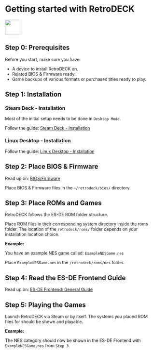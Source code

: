 # Getting started with RetroDECK

<img src="../../wiki_icons/pixelitos/retrodeck.png" width="50">

## Step 0: Prerequisites

Before you start, make sure you have:

- A device to install RetroDECK on.
- Related BIOS & Firmware ready.
- Game backups of various formats or purchased titles ready to play.

## Step 1: Installation

### Steam Deck - Installation

Most of the initial setup needs to be done in `Desktop Mode`.

Follow the guide: [Steam Deck - Installation](../wiki_devices/steamdeck/steamdeck-start.md)

### Linux Desktop - Installation

Follow the guide: [Linux Desktop - Installation](../wiki_devices/linux_desktop/linux-install.md)

## Step 2: Place BIOS & Firmware

Read up on: [BIOS/Firmware](../wiki_management/bios-firmware.md)

Place BIOS & Firmware files in the `~/retrodeck/bios/` directory.

## Step 3: Place ROMs and Games

RetroDECK follows the ES-DE ROM folder structure.

Place ROM files in their corresponding system directory inside the roms folder. The location of the `retrodeck/roms/` folder depends on your installation location choice.

**Example:**

You have an example NES game called: `ExampleNESGame.nes`

Place `ExampleNESGame.nes` in the `/retrodeck/roms/nes` folder.

## Step 4: Read the ES-DE Frontend Guide

Read up on: [ES-DE Frontend: General Guide](../wiki_system_guides/es-de/esde-guide.md)

## Step 5: Playing the Games

Launch RetroDECK via Steam or by itself. The systems you placed ROM files for should be shown and playable.

**Example:**

The NES category should now be shown in the ES-DE Frontend with `ExampleNESGame.nes` from `Step 3`.




